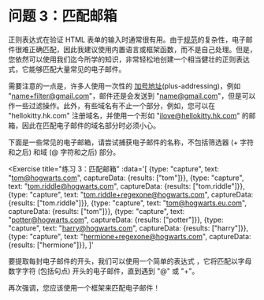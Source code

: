 # 问题 3：匹配邮箱

正则表达式在验证 HTML 表单的输入时通常很有用。由于[规范](http://tools.ietf.org/html/rfc2822#section-3.4.1)的复杂性，电子邮件很难正确匹配，因此我建议使用内置语言或框架函数，而不是自己处理。但是，您依然可以使用我们迄今所学的知识，非常轻松地创建一个相当健壮的正则表达式，它能够匹配大量常见的电子邮件。

需要注意的一点是，许多人使用一次性的 [加号地址](https://zh.wikipedia.org/wiki/%E9%9B%BB%E5%AD%90%E9%83%B5%E4%BB%B6%E5%9C%B0%E5%9D%80#%E5%AD%90%E5%9C%B0%E5%9D%80)(plus-addressing)，例如 "name+filter@gmail.com"，邮件还是会发送到 "name@gmail.com"，但是可以作一些过滤操作。此外，有些域名有不止一个部分，例如，您可以在 "hellokitty.hk.com" 注册域名，并使用一个形如 "ilove@hellokitty.hk.com" 的邮箱，因此在匹配电子邮件的域名部分时必须小心。

下面是一些常见的电子邮箱，请尝试捕获电子邮件的名称，不包括筛选器 (+ 字符和之后) 和域 (@ 字符和之后) 部分。

<Exercise
  title="练习 3：匹配邮箱"
  :data='[
    {type: "capture", text: "tom@hogwarts.com", captureData: {results: ["tom"]}},
    {type: "capture", text: "tom.riddle@hogwarts.com", captureData: {results: ["tom.riddle"]}},
    {type: "capture", text: "tom.riddle+regexone@hogwarts.com", captureData: {results: ["tom.riddle"]}},
    {type: "capture", text: "tom@hogwarts.eu.com", captureData: {results: ["tom"]}},
    {type: "capture", text: "potter@hogwarts.com", captureData: {results: ["potter"]}},
    {type: "capture", text: "harry@hogwarts.com", captureData: {results: ["harry"]}},
    {type: "capture", text: "hermione+regexone@hogwarts.com", captureData: {results: ["hermione"]}},
  ]'
>
要提取每封电子邮件的开头，我们可以使用一个简单的表达式 <SolutionLink text="^([\w\.]*)" />，它将匹配以字母数字字符 (包括句点) 开头的电子邮件，直到遇到 "@" 或 "+"。

再次强调，您应该使用一个框架来匹配电子邮件！

</Exercise>